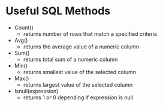 # Useful SQL Methods
- Count()
  - returns number of rows that match a specified criteria
- Avg() 
  - returns the average value of a numeric column
- Sum()
  - returns total sum of a numeric column
- Min()
  - returns smallest value of the selected column
- Max()
  - returns largest value of the selected column
- Isnull(expression)
  - returns 1 or 0 depending if expression is null